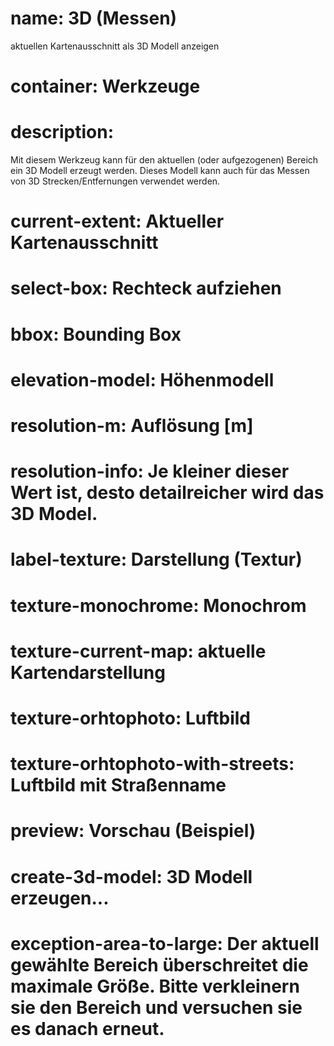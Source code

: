 ﻿# name: 3D (Messen)

aktuellen Kartenausschnitt als 3D Modell anzeigen

# container: Werkzeuge

# description:

Mit diesem Werkzeug kann für den aktuellen (oder aufgezogenen) Bereich ein 3D Modell erzeugt werden.
Dieses Modell kann auch für das Messen von 3D Strecken/Entfernungen verwendet werden.

# current-extent: Aktueller Kartenausschnitt
# select-box: Rechteck aufziehen

# bbox: Bounding Box

# elevation-model: Höhenmodell

# resolution-m: Auflösung [m]
# resolution-info: Je kleiner dieser Wert ist, desto detailreicher wird das 3D Model.

# label-texture: Darstellung (Textur)
# texture-monochrome: Monochrom
# texture-current-map: aktuelle Kartendarstellung
# texture-orhtophoto: Luftbild
# texture-orhtophoto-with-streets: Luftbild mit Straßenname

# preview: Vorschau (Beispiel)

# create-3d-model: 3D Modell erzeugen...

# exception-area-to-large: Der aktuell gewählte Bereich überschreitet die maximale Größe. Bitte verkleinern sie den Bereich und versuchen sie es danach erneut.

